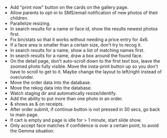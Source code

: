  * Add "print now" button on the cards on the gallery page.
 * Allow parents to opt-in to SMS/email notification of new photos of their children.
 * Parallelize resizing.
 * In search results for a name or face id, show the results newest photos first.
 * Fix bin/stats so that it works without needing a price entry for 4x6.
 * If a face area is smaller than a certain size, don't try to recog it.
 * In search results for a name, show a list of matching names first.
 * In search results for a name, draw a box around the found face.
 * On the detail page, don't auto-scroll down to the first text box, leave the zoomed photo fully visible. Move the insta-print button up so you don't have to scroll to get to it. Maybe change the layout to left/right instead of over/under.
 * Move the order data into the database.
 * Move the rekog data into the database.
 * Watch staging dir and automatically resize/identify.
 * Add the ability to put more than one photo in an order.
 * & shows as &amp; on receipts.
 * After order submit, if continue button is not pressed in 30 secs, go back to main page.
 * If cart is empty and page is idle for > 1 minute, start slide show.
 * Only accept face matches if confidence is over a certain point, to avoid the Gemma situation.
